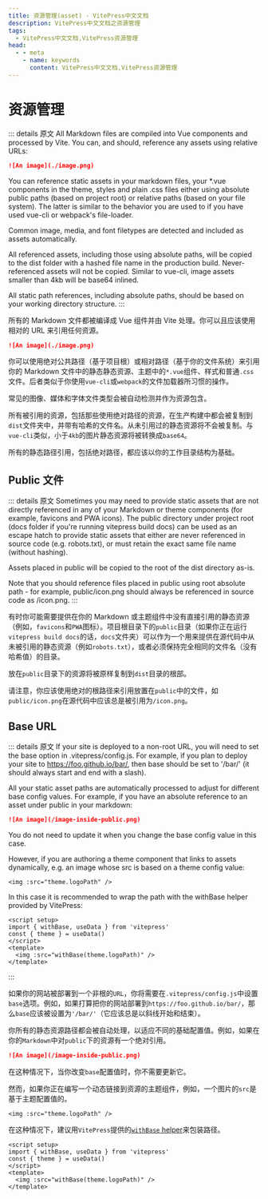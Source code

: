 ```yaml
---
title: 资源管理(asset) - VitePress中文文档
description: VitePress中文文档之资源管理
tags: 
  - VitePress中文文档,VitePress资源管理
head:
  - - meta
    - name: keywords
      content: VitePress中文文档,VitePress资源管理
---
```


# 资源管理

::: details 原文
All Markdown files are compiled into Vue components and processed by Vite. You can, and should, reference any assets using relative URLs:

```md
![An image](./image.png)
```

You can reference static assets in your markdown files, your *.vue components in the theme, styles and plain .css files either using absolute public paths (based on project root) or relative paths (based on your file system). The latter is similar to the behavior you are used to if you have used vue-cli or webpack's file-loader.

Common image, media, and font filetypes are detected and included as assets automatically.

All referenced assets, including those using absolute paths, will be copied to the dist folder with a hashed file name in the production build. Never-referenced assets will not be copied. Similar to vue-cli, image assets smaller than 4kb will be base64 inlined.

All static path references, including absolute paths, should be based on your working directory structure.
:::

所有的 Markdown 文件都被编译成 Vue 组件并由 Vite 处理。你可以且应该使用相对的 URL 来引用任何资源。

```md
![An image](./image.png)
```

你可以使用绝对公共路径（基于项目根）或相对路径（基于你的文件系统）来引用你的 Markdown 文件中的静态静态资源、主题中的`*.vue`组件、样式和普通`.css`文件。后者类似于你使用`vue-cli`或`webpack`的文件加载器所习惯的操作。

常见的图像、媒体和字体文件类型会被自动检测并作为资源包含。

所有被引用的资源，包括那些使用绝对路径的资源，在生产构建中都会被复制到`dist`文件夹中，并带有哈希的文件名。从未引用过的静态资源将不会被复制。与`vue-cli`类似，小于`4kb`的图片静态资源将被转换成`base64`。

所有的静态路径引用，包括绝对路径，都应该以你的工作目录结构为基础。

## Public 文件

::: details 原文
Sometimes you may need to provide static assets that are not directly referenced in any of your Markdown or theme components (for example, favicons and PWA icons). The public directory under project root (docs folder if you're running vitepress build docs) can be used as an escape hatch to provide static assets that either are never referenced in source code (e.g. robots.txt), or must retain the exact same file name (without hashing).

Assets placed in public will be copied to the root of the dist directory as-is.

Note that you should reference files placed in public using root absolute path - for example, public/icon.png should always be referenced in source code as /icon.png.
:::

有时你可能需要提供在你的 Markdown 或主题组件中没有直接引用的静态资源（例如，`favicons`和`PWA`图标）。项目根目录下的`public`目录（如果你正在运行`vitepress build docs`的话，`docs`文件夹）可以作为一个用来提供在源代码中从未被引用的静态资源（例如`robots.txt`），或者必须保持完全相同的文件名（没有哈希值）的目录。

放在`public`目录下的资源将被原样复制到`dist`目录的根部。

请注意，你应该使用绝对的根路径来引用放置在`public`中的文件，如`public/icon.png`在源代码中应该总是被引用为`/icon.png`。

## Base URL

::: details 原文
If your site is deployed to a non-root URL, you will need to set the base option in .vitepress/config.js. For example, if you plan to deploy your site to https://foo.github.io/bar/, then base should be set to '/bar/' (it should always start and end with a slash).

All your static asset paths are automatically processed to adjust for different base config values. For example, if you have an absolute reference to an asset under public in your markdown:

```md
![An image](/image-inside-public.png)
```

You do not need to update it when you change the base config value in this case.

However, if you are authoring a theme component that links to assets dynamically, e.g. an image whose src is based on a theme config value:

```vue
<img :src="theme.logoPath" />
```
In this case it is recommended to wrap the path with the withBase helper provided by VitePress:

```vue
<script setup>
import { withBase, useData } from 'vitepress'
const { theme } = useData()
</script>
<template>
  <img :src="withBase(theme.logoPath)" />
</template>
```
:::

如果你的网站被部署到一个非根的`URL`，你将需要在`.vitepress/config.js`中设置`base`选项。例如，如果打算把你的网站部署到`https://foo.github.io/bar/`，那么`base`应该被设置为`'/bar/'`（它应该总是以斜线开始和结束）。

你所有的静态资源路径都会被自动处理，以适应不同的基础配置值。例如，如果在你的`Markdown`中对`public`下的资源有一个绝对引用。

```md
![An image](/image-inside-public.png)
```

在这种情况下，当你改变`base`配置值时，你不需要更新它。

然而，如果你正在编写一个动态链接到资源的主题组件，例如，一个图片的`src`是基于主题配置值的。

```vue
<img :src="theme.logoPath" />
```

在这种情况下，建议用`VitePress`提供的[`withBase` helper](/vitepress-cn/api#withBase)来包装路径。

```vue
<script setup>
import { withBase, useData } from 'vitepress'
const { theme } = useData()
</script>
<template>
  <img :src="withBase(theme.logoPath)" />
</template>
```
